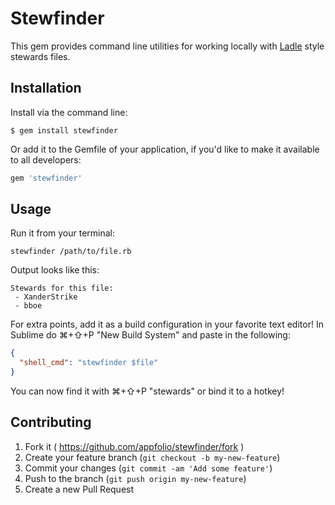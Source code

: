 # Stewfinder

This gem provides command line utilities for working locally with [Ladle](https://github.com/appfolio/ladle) style stewards files.

## Installation

Install via the command line:

    $ gem install stewfinder

Or add it to the Gemfile of your application, if you'd like to make it available to all developers:

```ruby
gem 'stewfinder'
```

## Usage

Run it from your terminal:

    stewfinder /path/to/file.rb

Output looks like this:

    Stewards for this file:
     - XanderStrike
     - bboe

For extra points, add it as a build configuration in your favorite text editor! In Sublime do ⌘+⇧+P "New Build System" and paste in the following:

```json
{
  "shell_cmd": "stewfinder $file"
}
```

You can now find it with ⌘+⇧+P "stewards" or bind it to a hotkey!

## Contributing

1. Fork it ( https://github.com/appfolio/stewfinder/fork )
2. Create your feature branch (`git checkout -b my-new-feature`)
3. Commit your changes (`git commit -am 'Add some feature'`)
4. Push to the branch (`git push origin my-new-feature`)
5. Create a new Pull Request
